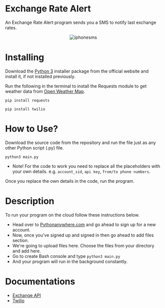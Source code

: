 # Exchange Rate Alert

An Exchange Rate Alert program sends you a SMS to notify last exchange rates. 

<p align="center">
  <img src="https://i.ibb.co/8BmpzwY/iphone-l-B7-G.png" alt="iphonesms"/>
</p>

# Installing
Download the [Python 3](https://python.org) installer package from the official website and install it, if not installed previously.

Run the following in the terminal to install the Requests module to get weather data from [Open Weather Map](https://openweathermap.org/).
```
pip install requests
```
```
pip install twilio
```

# How to Use?

Download the source code from the repository and run the file just as any other Python script (.py) file.
```
python3 main.py
```
* Note! For the code to work you need to replace all the placeholders with your own details. e.g. ```account_sid```, ```api key```, ```from/to phone numbers```.

Once you replace the own details in the code, run the program.

# Description

To run your program on the cloud follow these instructions below.

* Head over to [Pythonanywhere.com](https://www.pythonanywhere.com) and go ahead to sign up for a new account.
* Now, once you've signed up and signed in then go ahead to add files section.
* We're going to upload files here. Choose the files from your directory and add here. 
* Go to create Bash console and type ```python3 main.py ```
* And your program will run in the background constantly.

# Documentations

* [Exchange API](https://www.alphavantage.co/)
* [Twilio](http://twilio.com/)

